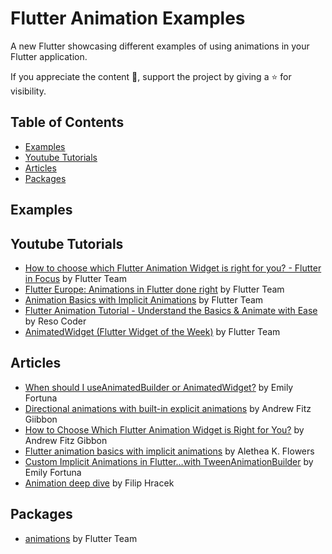 # Flutter Animation Examples

A new Flutter showcasing different examples of using animations in your Flutter application.


If you appreciate the content 📖, support the project by giving a ⭐ for visibility.


## Table of Contents

- [Examples](#examples)
- [Youtube Tutorials](#youtube-tutorials)
- [Articles](#articles)
- [Packages](#packages)


## Examples


## Youtube Tutorials

* [How to choose which Flutter Animation Widget is right for you? - Flutter in Focus](https://www.youtube.com/watch?v=GXIJJkq_H8g) by Flutter Team
* [Flutter Europe: Animations in Flutter done right](https://www.youtube.com/watch?v=wnARLByOtKA) by Flutter Team
* [Animation Basics with Implicit Animations](https://www.youtube.com/watch?v=IVTjpW3W33s) by Flutter Team
* [Flutter Animation Tutorial - Understand the Basics & Animate with Ease](https://www.youtube.com/watch?v=txLvvlooT20) by Reso Coder
* [AnimatedWidget (Flutter Widget of the Week)](https://www.youtube.com/watch?v=LKKgYpC-EPQ) by Flutter Team



## Articles
* [When should I useAnimatedBuilder or AnimatedWidget?](https://medium.com/flutter/when-should-i-useanimatedbuilder-or-animatedwidget-57ecae0959e8) by Emily Fortuna
* [Directional animations with built-in explicit animations](https://medium.com/flutter/directional-animations-with-built-in-explicit-animations-3e7c5e6fbbd7) by Andrew Fitz Giibbon
* [How to Choose Which Flutter Animation Widget is Right for You?](https://medium.com/flutter/how-to-choose-which-flutter-animation-widget-is-right-for-you-79ecfb7e72b5) by Andrew Fitz Gibbon
* [Flutter animation basics with implicit animations](https://medium.com/flutter/flutter-animation-basics-with-implicit-animations-95db481c5916) by Alethea K. Flowers
* [Custom Implicit Animations in Flutter…with TweenAnimationBuilder](https://medium.com/flutter/custom-implicit-animations-in-flutter-with-tweenanimationbuilder-c76540b47185) by Emily Fortuna
* [Animation deep dive](https://medium.com/flutter/animation-deep-dive-39d3ffea111f) by Filip Hracek



## Packages
- [animations](https://pub.dev/packages/animations) by Flutter Team







